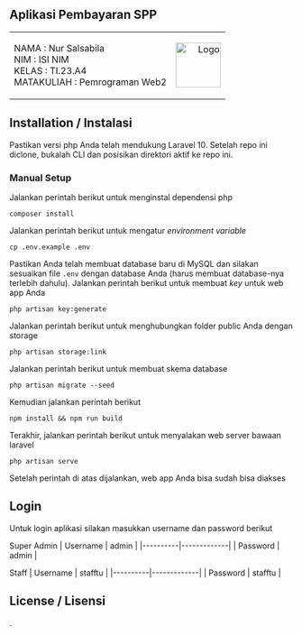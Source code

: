 ## Aplikasi Pembayaran SPP
<table width="100%">
<tr>
<td>

NAMA        : Nur Salsabila  <br>
NIM         : ISI NIM   <br>
KELAS       : TI.23.A4    <br>
MATAKULIAH  : Pemrograman Web2

</td>
<td align="right">
  <img src="https://github.com/user-attachments/assets/f30eae02-e20b-4e65-9d95-5ac4161de224" alt="Logo" height="80">
</td>
</tr>
</table>

## Installation / Instalasi
Pastikan versi php Anda telah mendukung Laravel 10. Setelah repo ini diclone, bukalah CLI dan posisikan direktori aktif ke repo ini.

### Manual Setup
Jalankan perintah berikut untuk menginstal dependensi php
```
composer install
```
Jalankan perintah berikut untuk mengatur _environment variable_
```
cp .env.example .env
```
Pastikan Anda telah membuat database baru di MySQL dan silakan sesuaikan file `.env` dengan database Anda (harus membuat database-nya terlebih dahulu).
Jalankan perintah berikut untuk membuat _key_ untuk web app Anda
```
php artisan key:generate
```
Jalankan perintah berikut untuk menghubungkan folder public Anda dengan storage
```
php artisan storage:link
```
Jalankan perintah berikut untuk membuat skema database
```
php artisan migrate --seed
```
Kemudian jalankan perintah berikut
```
npm install && npm run build
```
Terakhir, jalankan perintah berikut untuk menyalakan web server bawaan laravel
```
php artisan serve
```
Setelah perintah di atas dijalankan, web app Anda bisa sudah bisa diakses

## Login
Untuk login aplikasi silakan masukkan username dan password berikut

Super Admin
| Username | admin       |
|----------|-------------|
| Password | admin       |

Staff
| Username | stafftu     |
|----------|-------------|
| Password | stafftu     |


## License / Lisensi

.
